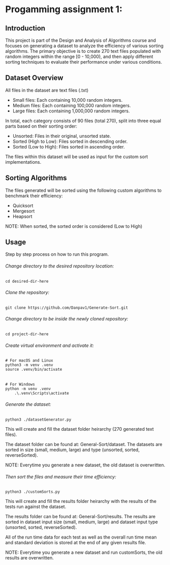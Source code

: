 # Progamming assignment 1:

## Introduction

This project is part of the Design and Analysis of Algorithms course and focuses on
generating a dataset to analyze the efficiency of various sorting algorithms. 
The primary objective is to create 270 text files populated with random integers within
the range [0 - 10,000), and then apply different sorting techniques to evaluate their
performance under various conditions.

## Dataset Overview

All files in the dataset are text files (.txt)

- Small files: Each containing 10,000 random integers.
- Medium files: Each containing 100,000 random integers.
- Large files: Each containing 1,000,000 random integers.

In total, each category consists of 90 files (total 270), split into three equal parts based on their
sorting order:

- Unsorted: Files in their original, unsorted state.
- Sorted (High to Low): Files sorted in descending order.
- Sorted (Low to High): Files sorted in ascending order.

The files within this dataset will be used as input for the custom sort implementations.

## Sorting Algorithms

The files generated will be sorted using the following custom algorithms to benchmark their
efficiency:

- Quicksort
- Mergesort
- Heapsort

NOTE: When sorted, the sorted order is considered (Low to High)

## Usage

Step by step process on how to run this program.

###### Change directory to the desired repository location:
	cd desired-dir-here

###### Clone the repository:
	git clone https://github.com/Danpav1/Generate-Sort.git

 ###### Change directory to be inside the newly cloned repository:
	cd project-dir-here

###### Create virtual environment and activate it:
	# For macOS and Linux
 	python3 -m venv .venv
	source .venv/bin/activate
###### 
   	# For Windows
	python -m venv .venv
     	.\.venv\Scripts\activate

###### Generate the dataset:
	python3 ./datasetGenerator.py

This will create and fill the dataset folder heirarchy (270 generated text files).

The dataset folder can be found at: General-Sort/dataset. The datasets are sorted in size (small, medium, large) and type (unsorted, sorted, reverseSorted).

NOTE: Everytime you generate a new dataset, the old dataset is overwritten.

###### Then sort the files and measure their time efficiency:
	python3 ./customSorts.py

This will create and fill the results folder heirarchy with the results of the tests run against the dataset.

The results folder can be found at: General-Sort/results. The results are sorted in dataset input size (small, medium, large) and dataset input type (unsorted, sorted, reverseSorted).

All of the run time data for each test as well as the overall run time mean and standard deviation is stored at the end of any given results file.

NOTE: Everytime you generate a new dataset and run customSorts, the old results are overwritten.

